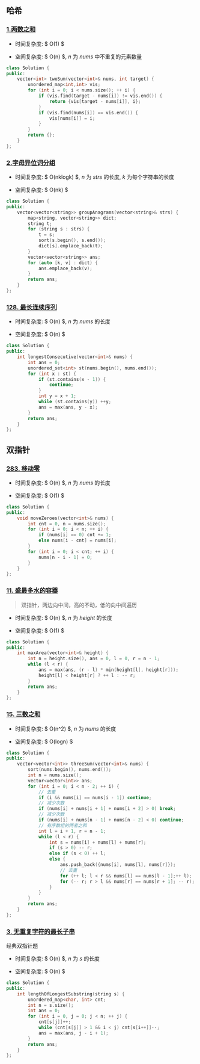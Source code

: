## 哈希

### [1.两数之和](https://leetcode.cn/problems/two-sum/description/?envType=study-plan-v2&envId=top-100-liked)

- 时间复杂度: $ O(1) $

- 空间复杂度: $ O(n) $, $n$ 为 $nums$ 中不重复的元素数量

```cpp
class Solution {
public:
    vector<int> twoSum(vector<int>& nums, int target) {
        unordered_map<int,int> vis;
        for (int i = 0; i < nums.size(); ++ i) {
            if (vis.find(target - nums[i]) != vis.end()) {
                return {vis[target - nums[i]], i};
            }
            if (vis.find(nums[i]) == vis.end()) {
                vis[nums[i]] = i;
            }
        }
        return {};
    }
};
```

### [2.字母异位词分组](https://leetcode.cn/problems/group-anagrams/description/?envType=study-plan-v2&envId=top-100-liked)

- 时间复杂度: $ O(nklogk) $, $n$ 为 $strs$ 的长度, $k$ 为每个字符串的长度

- 空间复杂度: $ O(nk) $

```cpp
class Solution {
public:
    vector<vector<string>> groupAnagrams(vector<string>& strs) {
        map<string, vector<string>> dict;
        string t;
        for (string s : strs) {
            t = s;
            sort(s.begin(), s.end());
            dict[s].emplace_back(t);
        }
        vector<vector<string>> ans;
        for (auto [k, v] : dict) {
            ans.emplace_back(v);
        }
        return ans;
    }
};
```

### [128. 最长连续序列](https://leetcode.cn/problems/longest-consecutive-sequence/description/?envType=study-plan-v2&envId=top-100-liked)

- 时间复杂度: $ O(n) $, $n$ 为 $nums$ 的长度

- 空间复杂度: $ O(n) $

```cpp
class Solution {
public:
    int longestConsecutive(vector<int>& nums) {
        int ans = 0;
        unordered_set<int> st(nums.begin(), nums.end());
        for (int x : st) {
            if (st.contains(x - 1)) {
                continue;
            }
            int y = x + 1;
            while (st.contains(y)) ++y;
            ans = max(ans, y - x);
        }
        return ans;
    }
};
```

## 双指针

### [283. 移动零](https://leetcode.cn/problems/move-zeroes/description/?envType=study-plan-v2&envId=top-100-liked)

- 时间复杂度: $ O(n) $, $n$ 为 $nums$ 的长度

- 空间复杂度: $ O(1) $

```cpp
class Solution {
public:
    void moveZeroes(vector<int>& nums) {
        int cnt = 0, n = nums.size();
        for (int i = 0; i < n; ++ i) {
            if (nums[i] == 0) cnt += 1;
            else nums[i - cnt] = nums[i];
        }
        for (int i = 0; i < cnt; ++ i) {
            nums[n - i - 1] = 0;
        }
    }
};
```

### [11. 盛最多水的容器](https://leetcode.cn/problems/container-with-most-water/description/?envType=study-plan-v2&envId=top-100-liked)

> 双指针，两边向中间，高的不动，低的向中间遍历

- 时间复杂度: $ O(n) $, $n$ 为 $height$ 的长度

- 空间复杂度: $ O(1) $

```cpp
class Solution {
public:
    int maxArea(vector<int>& height) {
        int n = height.size(), ans = 0, l = 0, r = n - 1;
        while (l < r) {
            ans = max(ans, (r - l) * min(height[l], height[r]));
            height[l] < height[r] ? ++ l : -- r;
        }
        return ans;
    }
};
```

### [15. 三数之和](https://leetcode.cn/problems/3sum/description/?envType=study-plan-v2&envId=top-100-liked)

- 时间复杂度: $ O(n^2) $, $n$ 为 $nums$ 的长度

- 空间复杂度: $ O(logn) $

```cpp
class Solution {
public:
    vector<vector<int>> threeSum(vector<int>& nums) {
        sort(nums.begin(), nums.end());
        int n = nums.size();
        vector<vector<int>> ans;
        for (int i = 0; i < n - 2; ++ i) {
            // 去重
            if (i && nums[i] == nums[i - 1]) continue;
            // 减少次数
            if (nums[i] + nums[i + 1] + nums[i + 2] > 0) break;
            // 减少次数
            if (nums[i] + nums[n - 1] + nums[n - 2] < 0) continue;
            // 有序数组的两者之和
            int l = i + 1, r = n - 1;
            while (l < r) {
                int s = nums[i] + nums[l] + nums[r];
                if (s > 0) -- r;
                else if (s < 0) ++ l;
                else {
                    ans.push_back({nums[i], nums[l], nums[r]});
                    // 去重
                    for (++ l; l < r && nums[l] == nums[l - 1];++ l);
                    for (-- r; r > l && nums[r] == nums[r + 1]; -- r);
                }
            }
        }
        return ans;
    }
};
```

### [3. 无重复字符的最长子串](https://leetcode.cn/problems/longest-substring-without-repeating-characters/description/?envType=study-plan-v2&envId=top-100-liked)

经典双指针题

- 时间复杂度: $ O(n) $, $n$ 为 $s$ 的长度

- 空间复杂度: $ O(n) $

```cpp
class Solution {
public:
    int lengthOfLongestSubstring(string s) {
        unordered_map<char, int> cnt;
        int n = s.size();
        int ans = 0;
        for (int i = 0, j = 0; j < n; ++ j) {
            cnt[s[j]]++;
            while (cnt[s[j]] > 1 && i < j) cnt[s[i++]]--;
            ans = max(ans, j - i + 1);
        }
        return ans;
    }
};
```


